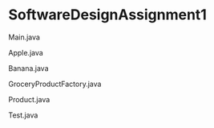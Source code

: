 # SoftwareDesignAssignment1

Main.java


Apple.java


Banana.java


GroceryProductFactory.java


Product.java



Test.java

